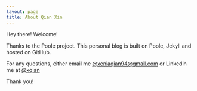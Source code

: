 ```yaml
---
layout: page
title: About Qian Xin
---
```


<p class="message">
  Hey there! Welcome!
</p>


Thanks to the Poole project. This personal blog is built on Poole, Jekyll and hosted on GitHub.

For any questions, either email me [@xeniaqian94@gmail.com](xeniaqian94@gmail.com) or Linkedin me at [@xqian](http://cn.linkedin.com/in/xqian94)

Thank you!

